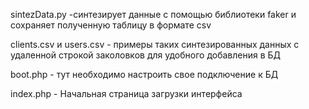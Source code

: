 sintezData.py -синтезирует данные с помощью библиотеки faker и сохраняет полученную таблицу в формате csv

clients.csv и users.csv - примеры таких синтезированных данных с удаленной строкой заколовков для удобного добавления в БД

boot.php - тут необходимо настроить свое подключение к БД

index.php - Начальная страница загрузки интерфейса
